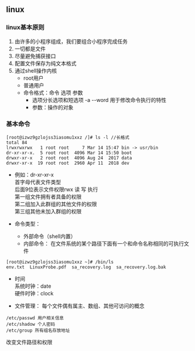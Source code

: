 ## linux

### linux基本原则
1. 由许多的小程序组成，我们要组合小程序完成任务
2. 一切都是文件
3. 尽量避免捕获接口
4. 配置文件保存为纯文本格式
5. 通过shell操作内核
    - root用户
    - 普通用户
    - 命令格式：命令 选项 参数
        - 选项分长选项和短选项 -a --word 用于修改命令执行的特性
        - 参数：操作的对象
        
### 基本命令
```
[root@izwz9gzlojss3iasomu1xxz /]# ls -l //长格式
total 84 
lrwxrwxrwx   1 root root     7 Mar 14 15:47 bin -> usr/bin
dr-xr-xr-x.  5 root root  4096 Mar 14 15:50 boot
drwxr-xr-x   2 root root  4096 Aug 24  2017 data
drwxr-xr-x  19 root root  2960 Apr 11  2018 dev
```
- 例如：dr-xr-xr-x  
首字母代表文件类型  
后面9位表示文件权限rwx 读 写 执行  
第一组文件拥有者具备的权限  
第二组加入此群组的其他文件的权限  
第三组其他未加入群组的权限


- 命令类型：
    - 外部命令（shell内置）
    - 内部命令： 在文件系统的某个路径下面有一个和命令名称相同的可执行文件
 ```
[root@izwz9gzlojss3iasomu1xxz ~]# /bin/ls
env.txt  LinuxProbe.pdf  sa_recovery.log  sa_recovery.log.bak
```
- 时间  
系统时钟：date  
硬件时钟：clock  

- 文件管理：
每个文件偶有属主、数组、其他可访问的概念
```
/etc/passwd 用户相关信息
/etc/shadow 个人密码
/etc/group 所有组名存放地址
```
改变文件路径和权限